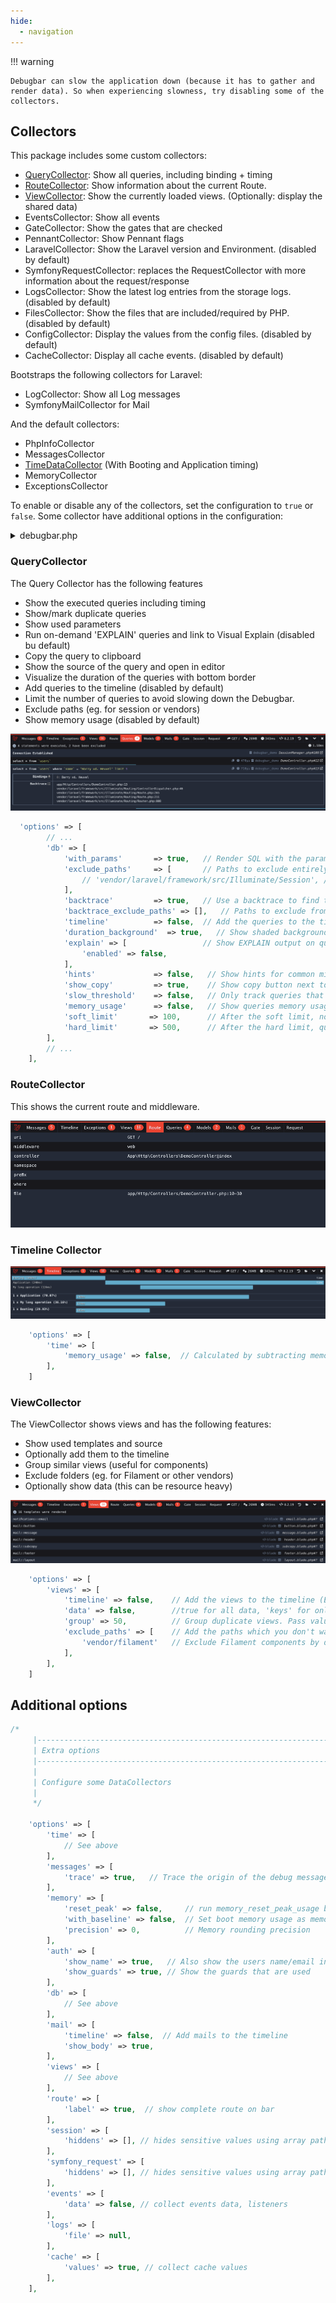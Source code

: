 ```yaml
---
hide:
  - navigation
---
```

!!! warning

    Debugbar can slow the application down (because it has to gather and render data). So when experiencing slowness, try disabling some of the collectors.

## Collectors

This package includes some custom collectors:

- [QueryCollector](#querycollector): Show all queries, including binding + timing
- [RouteCollector](#routecollector): Show information about the current Route.
- [ViewCollector](#viewcollector): Show the currently loaded views. (Optionally: display the shared data)
- EventsCollector: Show all events
- GateCollector: Show the gates that are checked
- PennantCollector: Show Pennant flags
- LaravelCollector: Show the Laravel version and Environment. (disabled by default)
- SymfonyRequestCollector: replaces the RequestCollector with more information about the request/response
- LogsCollector: Show the latest log entries from the storage logs. (disabled by default)
- FilesCollector: Show the files that are included/required by PHP. (disabled by default)
- ConfigCollector: Display the values from the config files. (disabled by default)
- CacheCollector: Display all cache events. (disabled by default)

Bootstraps the following collectors for Laravel:

- LogCollector: Show all Log messages
- SymfonyMailCollector for Mail

And the default collectors:

- PhpInfoCollector
- MessagesCollector
- [TimeDataCollector](#timeline-collector) (With Booting and Application timing)
- MemoryCollector
- ExceptionsCollector


To enable or disable any of the collectors, set the configuration to `true` or `false`. Some collector have additional options in the configuration:

<details><summary>debugbar.php</summary>

```php

   /*
     |--------------------------------------------------------------------------
     | DataCollectors
     |--------------------------------------------------------------------------
     |
     | Enable/disable DataCollectors
     |
     */

    'collectors' => [
        'phpinfo'         => true,  // Php version
        'messages'        => true,  // Messages
        'time'            => true,  // Time Datalogger
        'memory'          => true,  // Memory usage
        'exceptions'      => true,  // Exception displayer
        'log'             => true,  // Logs from Monolog (merged in messages if enabled)
        'db'              => true,  // Show database (PDO) queries and bindings
        'views'           => true,  // Views with their data
        'route'           => true,  // Current route information
        'auth'            => false, // Display Laravel authentication status
        'gate'            => false,  // Display Laravel Gate checks
        'session'         => true,  // Display session data
        'symfony_request' => true,  // Only one can be enabled..
        'mail'            => false,  // Catch mail messages
        'laravel'         => false, // Laravel version and environment
        'events'          => false, // All events fired
        'default_request' => false, // Regular or special Symfony request logger
        'logs'            => false, // Add the latest log messages
        'files'           => false, // Show the included files
        'config'          => false, // Display config settings
        'cache'           => false, // Display cache events
        'models'          => false,  // Display models
        'livewire'        => true,  // Display Livewire (when available)
        'jobs'            => false, // Display dispatched jobs
        'pennant'         => false, // Display Pennant feature flags
    ],

    


```

</details>

### QueryCollector

The Query Collector has the following features
 - Show the executed queries including timing
 - Show/mark duplicate queries
 - Show used parameters
 - Run on-demand 'EXPLAIN' queries and link to Visual Explain  (disabled bu default)
 - Copy the query to clipboard
 - Show the source of the query and open in editor
 - Visualize the duration of the queries with bottom border
 - Add queries to the timeline (disabled by default)
 - Limit the number of queries to avoid slowing down the Debugbar.
 - Exclude paths (eg. for session or vendors)
 - Show memory usage (disabled by default)

![Query Collector](img/queries.png)

```php
  'options' => [
        // ...
        'db' => [
            'with_params'       => true,   // Render SQL with the parameters substituted
            'exclude_paths'     => [       // Paths to exclude entirely from the collector
                // 'vendor/laravel/framework/src/Illuminate/Session', // Exclude sessions queries
            ],
            'backtrace'         => true,   // Use a backtrace to find the origin of the query in your files.
            'backtrace_exclude_paths' => [],   // Paths to exclude from backtrace. (in addition to defaults)
            'timeline'          => false,  // Add the queries to the timeline
            'duration_background'  => true,   // Show shaded background on each query relative to how long it took to execute.
            'explain' => [                 // Show EXPLAIN output on queries
                'enabled' => false,
            ],
            'hints'             => false,   // Show hints for common mistakes
            'show_copy'         => true,    // Show copy button next to the query,
            'slow_threshold'    => false,   // Only track queries that last longer than this time in ms
            'memory_usage'      => false,   // Show queries memory usage
            'soft_limit'       => 100,      // After the soft limit, no parameters/backtrace are captured
            'hard_limit'       => 500,      // After the hard limit, queries are ignored
        ],
        // ...
    ],
```

### RouteCollector

This shows the current route and middleware.

![RouteCollector](img/route.png)

### Timeline Collector

![Timeline Collector](img/timeline.png)

```php
    'options' => [
        'time' => [
            'memory_usage' => false,  // Calculated by subtracting memory start and end, it may be inaccurate
        ],
    ]
```

### ViewCollector

The ViewCollector shows views and has the following features:

 - Show used templates and source
 - Optionally add them to the timeline
 - Group similar views (useful for components)
 - Exclude folders (eg. for Filament or other vendors)
 - Optionally show data (this can be resource heavy)

![ViewCollector](img/views.png)

```php
    'options' => [
        'views' => [
            'timeline' => false,    // Add the views to the timeline (Experimental)
            'data' => false,        //true for all data, 'keys' for only names, false for no parameters.
            'group' => 50,          // Group duplicate views. Pass value to auto-group, or true/false to force
            'exclude_paths' => [    // Add the paths which you don't want to appear in the views
                'vendor/filament'   // Exclude Filament components by default
            ],
        ],
    ]

```
## Additional options

```php
/*
     |--------------------------------------------------------------------------
     | Extra options
     |--------------------------------------------------------------------------
     |
     | Configure some DataCollectors
     |
     */

    'options' => [
        'time' => [
            // See above
        ],
        'messages' => [
            'trace' => true,   // Trace the origin of the debug message
        ],
        'memory' => [
            'reset_peak' => false,     // run memory_reset_peak_usage before collecting
            'with_baseline' => false,  // Set boot memory usage as memory peak baseline
            'precision' => 0,          // Memory rounding precision
        ],
        'auth' => [
            'show_name' => true,   // Also show the users name/email in the debugbar
            'show_guards' => true, // Show the guards that are used
        ],
        'db' => [
            // See above        
        ],
        'mail' => [
            'timeline' => false,  // Add mails to the timeline
            'show_body' => true,
        ],
        'views' => [
            // See above
        ],
        'route' => [
            'label' => true,  // show complete route on bar
        ],
        'session' => [
            'hiddens' => [], // hides sensitive values using array paths
        ],
        'symfony_request' => [
            'hiddens' => [], // hides sensitive values using array paths, example: request_request.password
        ],
        'events' => [
            'data' => false, // collect events data, listeners
        ],
        'logs' => [
            'file' => null,
        ],
        'cache' => [
            'values' => true, // collect cache values
        ],
    ],

```